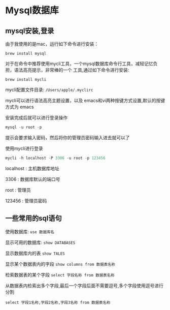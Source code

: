 # Mysql数据库

## mysql安装,登录

由于我使用的是mac，运行如下命令进行安装：

```brew install mysql```

对于在命令中推荐使用mycli工具，一个mysql数据库命令行工具，减轻记忆负担，语法高亮提示，非常棒的一个
工具,通过如下命令进行安装:

```brew install mycli```

mycli配置文件目录: ```/Users/apple/.myclirc```

mycli可以进行语法高亮主题设置，以及 emacs和vi两种按键方式设置,默认的按键方式为
emacs

安装完成后就可以进行登录操作
```sql
mysql -u root -p

```
提示会要求输入密码，然后将你的管理员密码输入进去就可以了

使用mycli进行登录
```sql
mycli -h localhost -P 3306 -u root -p 123456

```
localhost : 主机数据库地址

3306 : 数据库默认的端口号

root : 管理员

123456 : 管理员密码


## 一些常用的sql语句

使用数据库:
```use 数据库名```

显示可用的数据库:
```show DATABASES```

显示数据库内的表
```show TALES```

显示某个数据表内的字段
```show columns from 数据表名称```

检索数据表的某个字段
``` select 字段名称 from 数据表名称 ```

从数据表内检索出多个字段,最后一个字段后面不需要逗号,多个字段使用逗号进行分割

``` select 字段1名称,字段2名称,字段3名称 from 数据表名称 ```

``````
``````
``````
``````
``````
``````
``````
``````
``````
``````
``````
``````
``````
``````
``````
``````
``````
``````
``````
``````
``````
``````
``````
``````
``````






















